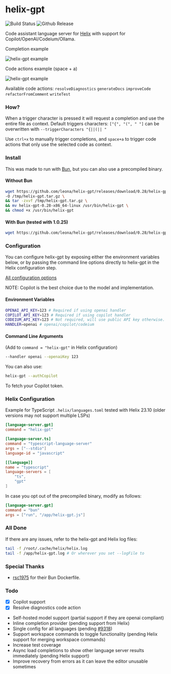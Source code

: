 # helix-gpt

![Build Status](https://github.com/leona/helix-gpt/actions/workflows/release.yml/badge.svg)
![Github Release](https://img.shields.io/badge/release-v0.28-blue)

Code assistant language server for [Helix](https://github.com/helix-editor/helix) with support for Copilot/OpenAI/Codeium/Ollama.

Completion example

![helix-gpt example](https://github.com/leona/helix-gpt/raw/master/assets/example.gif)

Code actions example (space + a)

![helix-gpt example](https://github.com/leona/helix-gpt/raw/master/assets/example2.gif)

Available code actions: `resolveDiagnostics` `generateDocs` `improveCode` `refactorFromComment` `writeTest`

### How?

When a trigger character is pressed it will request a completion and use the entire file as context.
Default triggers characters: `["{", "(", " "]` can be overwritten with `--triggerCharacters "{||(|| "`

Use `ctrl+x` to manually trigger completions, and `space+a` to trigger code actions that only use the selected code as context.

### Install

This was made to run with [Bun](https://bun.sh/), but you can also use a precompiled binary.

#### Without Bun

```bash
wget https://github.com/leona/helix-gpt/releases/download/0.28/helix-gpt-0.28-x86_64-linux.tar.gz \
-O /tmp/helix-gpt.tar.gz \
&& tar -zxvf /tmp/helix-gpt.tar.gz \
&& mv helix-gpt-0.28-x86_64-linux /usr/bin/helix-gpt \
&& chmod +x /usr/bin/helix-gpt
```

#### With Bun (tested with 1.0.25)

```bash
wget https://github.com/leona/helix-gpt/releases/download/0.28/helix-gpt-0.28.js -O /usr/bin/helix-gpt
```

### Configuration

You can configure helix-gpt by exposing either the environment variables below, or by passing the command line options directly to helix-gpt in the Helix configuration step.

[All configuration options](https://github.com/leona/helix-gpt/blob/master/src/config.ts)

NOTE: Copilot is the best choice due to the model and implementation.

#### Environment Variables

```bash
OPENAI_API_KEY=123 # Required if using openai handler
COPILOT_API_KEY=123 # Required if using copilot handler
CODEIUM_API_KEY=123 # Not required, will use public API key otherwise.
HANDLER=openai # openai/copilot/codeium
```

#### Command Line Arguments

(Add to `command = "helix-gpt"` in Helix configuration)

```bash
--handler openai --openaiKey 123
```

You can also use:

```bash
helix-gpt --authCopilot
```

To fetch your Copilot token.

### Helix Configuration

Example for TypeScript `.helix/languages.toml` tested with Helix 23.10 (older versions may not support multiple LSPs)

```toml
[language-server.gpt]
command = "helix-gpt"

[language-server.ts]
command = "typescript-language-server"
args = ["--stdio"]
language-id = "javascript"

[[language]]
name = "typescript"
language-servers = [
    "ts",
    "gpt"
]
```

In case you opt out of the precompiled binary, modify as follows:

```toml
[language-server.gpt]
command = "bun"
args = ["run", "/app/helix-gpt.js"]
```

### All Done

If there are any issues, refer to the helix-gpt and Helix log files:

```bash
tail -f /root/.cache/helix/helix.log
tail -f /app/helix-gpt.log # Or wherever you set --logFile to
```

### Special Thanks

- [rsc1975](https://github.com/rsc1975/bun-docker) for their Bun Dockerfile.

### Todo

- [x] Copilot support
- [x] Resolve diagnostics code action
- Self-hosted model support (partial support if they are openai compliant)
- Inline completion provider (pending support from Helix)
- Single config for all languages (pending [#9318](https://github.com/helix-editor/helix/pull/9318))
- Support workspace commands to toggle functionality (pending Helix support for merging workspace commands)
- Increase test coverage
- Async load completions to show other language server results immediately (pending Helix support)
- Improve recovery from errors as it can leave the editor unusable sometimes

